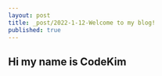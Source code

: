 ```yaml
---
layout: post
title: _post/2022-1-12-Welcome to my blog!
published: true
---
```

## Hi my name is CodeKim
